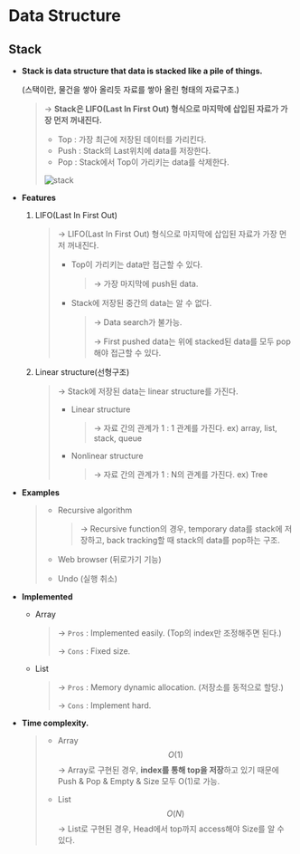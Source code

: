 # Data Structure

## Stack

- **Stack is data structure that data is stacked like a pile of things.**
  <br>

  (스택이란, 물건을 쌓아 올리듯 자료를 쌓아 올린 형태의 자료구조.)

  > → **Stack은 LIFO(Last In First Out) 형식으로 마지막에 삽입된 자료가 가장 먼저  꺼내진다.**
  >
  > * Top : 가장 최근에 저장된 데이터를 가리킨다.
  > * Push : Stack의 Last위치에 data를 저장한다.
  > * Pop : Stack에서 Top이 가리키는 data를 삭제한다.
  >
  > ![stack](https://user-images.githubusercontent.com/23169707/69931526-fa373600-150a-11ea-8a66-0fe96c7beb2f.jpg)


- **Features**

  1. LIFO(Last In First Out)

     > → LIFO(Last In First Out) 형식으로 마지막에 삽입된 자료가 가장 먼저  꺼내진다.
     >
     > * Top이 가리키는 data만 접근할 수 있다.
     >
     >   > → 가장 마지막에 push된 data.
     >
     > * Stack에 저장된 중간의 data는 알 수 없다.
     >
     >   > → Data search가 불가능.
     >   >
     >   > → First pushed data는 위에 stacked된 data를 모두 pop해야 접근할 수 있다.
     
  2. Linear structure(선형구조)
  
     > → Stack에 저장된 data는 linear structure를 가진다.
     >
     > * Linear structure
     >
     >   > → 자료 간의 관계가 1 : 1 관계를 가진다.
     >   > ex) array, list, stack, queue
     >
     > * Nonlinear structure
     >
     >   > → 자료 간의 관계가 1 : N의 관계를 가진다.
     >   > ex) Tree
- **Examples**

  > * Recursive algorithm
  >
  >   > → Recursive function의 경우, temporary data를 stack에 저장하고, back tracking할 때 stack의 data를 pop하는 구조.
  >
  > * Web browser (뒤로가기 기능)
  >
  > * Undo (실행 취소)


- **Implemented**

  * Array

    > → `Pros` : Implemented easily. (Top의 index만 조정해주면 된다.)
    >
    > → `Cons` : Fixed size.
    
  * List
  
    > → `Pros` : Memory dynamic allocation. (저장소를 동적으로 할당.)
    >
    > → `Cons` : Implement hard.


- **Time complexity.**

  > * Array
  >   $$
  >   O(1)
  >   $$
  >   → Array로 구현된 경우, **index를 통해 top을 저장**하고 있기 때문에 Push & Pop & Empty & Size 모두 O(1)로 가능.
  >
  > * List
  >   $$
  >   O(N)
  >   $$
  >   → List로 구현된 경우, Head에서 top까지 access해야 Size를 알 수 있다.